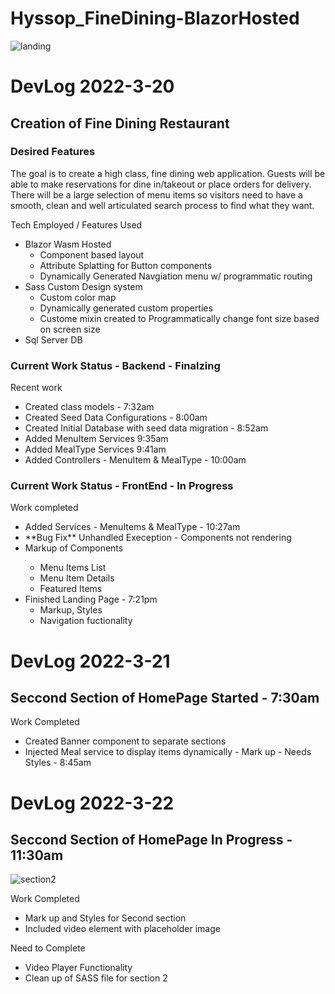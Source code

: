 ﻿# Hyssop_FineDining-BlazorHosted
 ![landing](https://user-images.githubusercontent.com/71806398/159197638-491e0c69-5c83-4e7c-a24c-603a554f8d86.png)

 
<h1>
  DevLog 2022-3-20 
  </h1>
  
<h2>
  Creation of Fine Dining Restaurant
  </h2>
  <h3>
 Desired Features
 </h3>
 <p>
 The goal is to create a high class, fine dining web application. Guests will be able to make reservations for dine in/takeout  or place orders for delivery. There will be a large selection of menu items so visitors need to have a smooth, clean and well articulated search process to find what they want. 
 </p>
 
  <p>
  Tech Employed / Features Used
  </p>
  <ul>
  <li>
    Blazor Wasm Hosted
   <ul>
    <li>
     Component based layout
    </li>
     <li>
     Attribute Splatting for Button components
    </li>
     <li>
     Dynamically Generated Navgiation menu w/ programmatic routing
    </li>
   </ul>
  </li>
  <li>
    Sass Custom Design system
   <ul>
    <li>
     Custom color map
    </li>
       <li>
     Dynamically generated custom properties
    </li>
     <li>
     Custome mixin created to Programmatically change font size based on screen size
    </li>
   </ul>
  </li>
  <li>
    Sql Server DB
  </li>
  </ul>
  
  <h3>
  Current Work Status  - Backend - Finalzing
  </h3>
  <p>
  Recent work 
  <ul>
    <li>
      Created class models  - 7:32am
    </li>
    <li>
      Created Seed Data Configurations - 8:00am
    </li>
    <li>
      Created Initial Database with seed data migration - 8:52am
    </li>
    <li>
      Added MenuItem Services 9:35am
    </li>
     <li>
      Added MealType Services 9:41am
    </li>
     <li>
      Added Controllers - MenuItem & MealType - 10:00am
    </li>
    </ul>
  </p>
  
  <h3>
  Current Work Status  - FrontEnd - In Progress
  </h3>
  <p>
   Work completed
  <ul>
   <li>
     Added Services - MenuItems & MealType - 10:27am
    </li>
    <li>
      **Bug Fix** Unhandled Exeception - Components not rendering
    </li>
    <li>
      Markup of Components       
    </li>
      <ul>
         <li>
          Menu Items List
        </li>
        <li>
          Menu Item Details
        </li>
         <li>
          Featured Items
        </li>
      </ul>
    <li>
      Finished Landing Page - 7:21pm
      <ul>
        <li>
          Markup, Styles
        </li>
          <li>
          Navigation fuctionality
        </li>
      </ul>
    </li>
    </ul>
  </p>
  
  <h1>
  DevLog 2022-3-21 
  </h1>
  
<h2>
 Seccond Section of HomePage Started - 7:30am 
  </h2>
  <p>
 Work Completed
 </p>
   <ul>
        <li>
         Created Banner component to separate sections
        </li>
          <li>
         Injected Meal service to display items dynamically - Mark up - Needs Styles - 8:45am
        </li>
      </ul>
      
  <h1>
  DevLog 2022-3-22 
  </h1>
  
<h2>
 Seccond Section of HomePage In Progress - 11:30am 
  </h2>
  
  ![section2](https://user-images.githubusercontent.com/71806398/159552554-16e4a1f2-fcfd-41e3-a912-c821647d5b0f.png)

  <p>
 Work Completed
 </p>
   <ul>
        <li>
       Mark up and Styles for Second section
        </li>
          <li>
         Included video element with placeholder image
        </li>
      </ul>
        <p>
 Need to Complete
 </p>
 <ul>
  <li>
    Video Player Functionality
  </li>
 <li>
  Clean up of SASS file for section 2
 </li>
 </ul>
      
